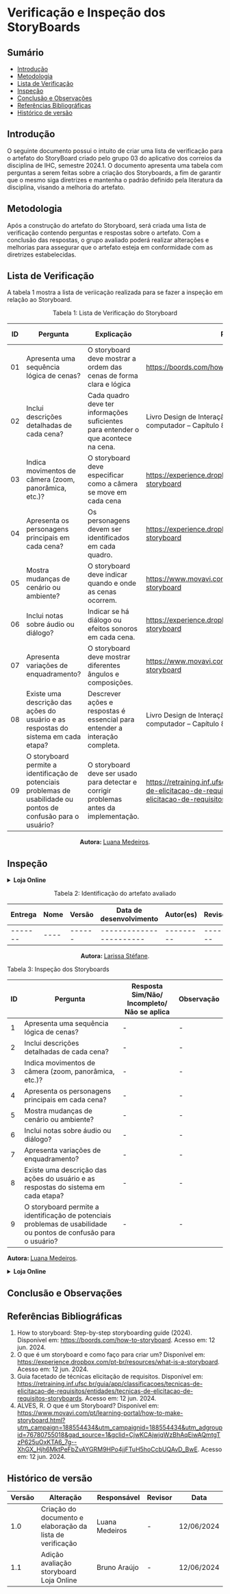 # Verificação e Inspeção dos StoryBoards

## Sumário
* [Introdução](#Introdução)
* [Metodologia](#Metodologia)
* [Lista de Verificação](#Lista-de-Verificação)
* [Inspeção](#Inspeção)
* [Conclusão e Observações](#Conclusão-e-Observações)
* [Referências Bibliográficas](#Referências-Bibliográficas)
* [Histórico de versão](#Histórico-de-versão)


## Introdução
O seguinte documento possui o intuito de criar uma lista de verificação para o artefato do StoryBoard criado pelo grupo 03 do aplicativo dos correios da disciplina de IHC, semestre 2024.1. O documento apresenta uma tabela com perguntas a serem feitas sobre a criação dos Storyboards, a fim de garantir que o mesmo siga diretrizes e mantenha o padrão definido pela literatura da disciplina, visando a melhoria do artefato.

## Metodologia
Após a construção do artefato do Storyboard, será criada uma lista de verificação contendo perguntas e respostas sobre o artefato. Com a conclusão das respostas, o grupo avaliado poderá realizar alterações e melhorias para assegurar que o artefato esteja em conformidade com as diretrizes estabelecidas.

## Lista de Verificação

A tabela 1 mostra a lista de veriicação realizada para se fazer a inspeção em relação ao Storyboard.

<center>

Tabela 1: Lista de Verificação do Storyboard

| ID |  Pergunta | Explicação | Rastreabilidade | Captura de Tela |
| -- | ----------| ---------- | --------------- | --------------- |
| 01 | Apresenta uma sequência lógica de cenas? | O storyboard deve mostrar a ordem das cenas de forma clara e lógica | https://boords.com/how-to-storyboard | [Captura de tela do trecho](https://github.com/Interacao-Humano-Computador/2024.1-SIGAA/blob/main/docs/Midia/Storyboard/WhatsApp%20Image%202024-06-12%20at%2014.30.24.jpeg) |
| 02 | Inclui descrições detalhadas de cada cena? | Cada quadro deve ter informações suficientes para entender o que acontece na cena. | Livro Design de Interação, Além da interação homem computador – Capítulo 8 e página 263 | [Captura de tela do trecho](https://github.com/Interacao-Humano-Computador/2024.1-SIGAA/blob/main/docs/Midia/Storyboard/WhatsApp%20Image%202024-06-12%20at%2015.00.03.jpeg) |
| 03 | Indica movimentos de câmera (zoom, panorâmica, etc.)? | O storyboard deve especificar como a câmera se move em cada cena | https://experience.dropbox.com/pt-br/resources/what-is-a-storyboard | [Captura de tela do trecho](https://github.com/Interacao-Humano-Computador/2024.1-SIGAA/blob/main/docs/Midia/Storyboard/WhatsApp%20Image%202024-06-12%20at%2015.11.38.jpeg) |
| 04 | Apresenta os personagens principais em cada cena? | Os personagens devem ser identificados em cada quadro. |  https://experience.dropbox.com/pt-br/resources/what-is-a-storyboard | [Captura de tela do trecho](https://github.com/Interacao-Humano-Computador/2024.1-SIGAA/blob/main/docs/Midia/Storyboard/WhatsApp%20Image%202024-06-12%20at%2015.17.32.jpeg) |
| 05 | Mostra mudanças de cenário ou ambiente? | O storyboard deve indicar quando e onde as cenas ocorrem. | https://www.movavi.com/pt/learning-portal/how-to-make-storyboard | [Captura de tela do trecho](https://github.com/Interacao-Humano-Computador/2024.1-SIGAA/blob/main/docs/Midia/Storyboard/WhatsApp%20Image%202024-06-12%20at%2015.23.18.jpeg) |
| 06 | Inclui notas sobre áudio ou diálogo? | Indicar se há diálogo ou efeitos sonoros em cada cena. | https://experience.dropbox.com/pt-br/resources/what-is-a-storyboard | [Captura de tela do trecho](https://github.com/Interacao-Humano-Computador/2024.1-SIGAA/blob/main/docs/Midia/Storyboard/WhatsApp%20Image%202024-06-12%20at%2015.27.50.jpeg) |
| 07 | Apresenta variações de enquadramento? | O storyboard deve mostrar diferentes ângulos e composições. | https://www.movavi.com/pt/learning-portal/how-to-make-storyboard | [Captura de tela do trecho](https://github.com/Interacao-Humano-Computador/2024.1-SIGAA/blob/main/docs/Midia/Storyboard/WhatsApp%20Image%202024-06-12%20at%2015.32.58.jpeg) |
| 08 | Existe uma descrição das ações do usuário e as respostas do sistema em cada etapa? | Descrever ações e respostas é essencial para entender a interação completa. | Livro Design de Interação, Além da interação homem computador – Capítulo 8 e página 263 | [Captura de tela do trecho](https://github.com/Interacao-Humano-Computador/2024.1-SIGAA/blob/main/docs/Midia/Storyboard/WhatsApp%20Image%202024-06-12%20at%2015.00.03.jpeg) |
| 09 | O storyboard permite a identificação de potenciais problemas de usabilidade ou pontos de confusão para o usuário? | O storyboard deve ser usado para detectar e corrigir problemas antes da implementação. | https://retraining.inf.ufsc.br/guia/app/classificacoes/tecnicas-de-elicitacao-de-requisitos/entidades/tecnicas-de-elicitacao-de-requisitos-storyboards | [Captura de tela do trecho](https://github.com/Interacao-Humano-Computador/2024.1-SIGAA/blob/main/docs/Midia/Storyboard/WhatsApp%20Image%202024-06-12%20at%2015.52.56.jpeg) |


<b> Autora: </b> <a href="https://github.com/LuaMedeiros">Luana Medeiros</a>.

</center>

## Inspeção

<details>
  <summary size="20"><b> Loja Online </b></summary> 
<center>
A tabela 4 mostra a avaliação do Storyboard com base na lista de verificação

Tabela 4: Avaliação para Storyboard.

| ID |  Pergunta | Resposta <br> Sim/Não/ Incompleto/ Não se aplica | Observação | 
| -- | -- | -- | -- |
| 1  | Apresenta uma sequência lógica de cenas?                 | Sim | - |
| 2  | Inclui descrições detalhadas de cada cena?               | Sim | - |
| 3  | Indica movimentos de câmera (zoom, panorâmica, etc.)?    | Não | Movimentos de câmera não foram indicados. |
| 4  | Apresenta os personagens principais em cada cena?        | Sim | - |
| 5  | Mostra mudanças de cenário ou ambiente?                  | Sim | - |
| 6  | Inclui notas sobre áudio ou diálogo?                     | Sim | - |
| 7  | Apresenta variações de enquadramento?                    | Sim | - |
| 8  | Existe uma descrição das ações do usuário e as respostas do sistema em cada etapa? | Incompleto | A descrição das ações do usuário está presente, mas as respostas do sistema precisam ser mais detalhadas. |
| 9  | O storyboard permite a identificação de potenciais problemas de usabilidade ou pontos de confusão para o usuário? | Sim | - |

**Autor:** [Bruno Araújo](https://github.com/brunocva)

</center>
</details>

<center>

Tabela 2: Identificação do artefato avaliado
 
| Entrega | Nome | Versão | Data de desenvolvimento | Autor(es) | Revisor |
| ------- | ---- | ------ | ----------------------- | --------- | ------- |
| ------- | ---- | ------ | ----------------------- | --------- | ------- |

<b> Autora: </b> <a href="https://github.com/SkywalkerSupreme">Larissa Stéfane</a>.

</center>


Tabela 3: Inspeção dos Storyboards

| ID |  Pergunta | Resposta <br> Sim/Não/ Incompleto/ Não se aplica | Observação | 
| -- | -- | -- | -- |
| 1  | Apresenta uma sequência lógica de cenas?                 | - | - | 
| 2  | Inclui descrições detalhadas de cada cena?               | - | - | 
| 3  | Indica movimentos de câmera (zoom, panorâmica, etc.)?    | - | - | 
| 4  | Apresenta os personagens principais em cada cena?        | - | - | 
| 5  | Mostra mudanças de cenário ou ambiente?                  | - | - | 
| 6  | Inclui notas sobre áudio ou diálogo?                     | - | - | 
| 7  | Apresenta variações de enquadramento?                    | - | - | 
| 8  | Existe uma descrição das ações do usuário e as respostas do sistema em cada etapa? | - | - | 
| 9  | O storyboard permite a identificação de potenciais problemas de usabilidade ou pontos de confusão para o usuário? | - | - | 

<b> Autora: </b> <a href="https://github.com/LuaMedeiros">Luana Medeiros</a>.

</center>


<details>
  <summary size="20"><b> Loja Online </b></summary> 
<center>
A tabela 4 mostra a avaliação da Análise HTA com base na lista de verificação

Tabela 4: Avaliação para Storyboard.

| ID |  Pergunta | Resposta <br> Sim/Não/ Incompleto/ Não se aplica | Observação | 
| -- | -- | -- | -- |
| 1  | Apresenta uma sequência lógica de cenas?                 | Sim | - |
| 2  | Inclui descrições detalhadas de cada cena?               | Sim | - |
| 3  | Indica movimentos de câmera (zoom, panorâmica, etc.)?    | Não se aplica | Movimentos de câmera não foram indicados. |
| 4  | Apresenta os personagens principais em cada cena?        | Sim | - |
| 5  | Mostra mudanças de cenário ou ambiente?                  | Sim | - |
| 6  | Inclui notas sobre áudio ou diálogo?                     | Sim | - |
| 7  | Apresenta variações de enquadramento?                    | Sim | - |
| 8  | Existe uma descrição das ações do usuário e as respostas do sistema em cada etapa? | Incompleto | A descrição das ações do usuário está presente, mas as respostas do sistema precisam ser mais detalhadas. |
| 9  | O storyboard permite a identificação de potenciais problemas de usabilidade ou pontos de confusão para o usuário? | Sim | - |

**Autor:** [Bruno Araújo](https://github.com/brunocva)

</center>
</details>



## Conclusão e Observações


## Referências Bibliográficas

1. How to storyboard: Step-by-step storyboarding guide (2024). Disponível em: <https://boords.com/how-to-storyboard>. Acesso em: 12 jun. 2024.
2. O que é um storyboard e como faço para criar um? Disponível em: <https://experience.dropbox.com/pt-br/resources/what-is-a-storyboard>. Acesso em: 12 jun. 2024.
3. Guia facetado de técnicas elicitação de requisitos. Disponível em: <https://retraining.inf.ufsc.br/guia/app/classificacoes/tecnicas-de-elicitacao-de-requisitos/entidades/tecnicas-de-elicitacao-de-requisitos-storyboards>. Acesso em: 12 jun. 2024.
4. ALVES, R. O que é um Storyboard? Disponível em: <https://www.movavi.com/pt/learning-portal/how-to-make-storyboard.html?utm_campaign=188554434&utm_campaignid=188554434&utm_adgroupid=76780755018&gad_source=1&gclid=CjwKCAjwjqWzBhAqEiwAQmtgTzP625uOxKTA6_7g--XhGX_Hjh6MktPeFbZvAYGRM9HPo4jjFTuH5hoCcbUQAvD_BwE>. Acesso em: 12 jun. 2024.


## Histórico de versão

| Versão | Alteração                           | Responsável     | Revisor         | Data       |
| ------ | ----------------------------------- | --------------- | --------------- | ---------- |
| 1.0    | Criação do documento e elaboração da lista de verificação              | Luana Medeiros | - | 12/06/2024 |
| 1.1    | Adição avaliação storyboard Loja Online            | Bruno Araújo | - | 12/06/2024 |
